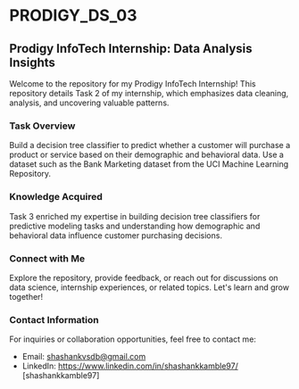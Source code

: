 # PRODIGY_DS_03
## Prodigy InfoTech Internship: Data Analysis Insights

Welcome to the repository for my Prodigy InfoTech Internship! This repository details Task 2 of my internship, which emphasizes data cleaning, analysis, and uncovering valuable patterns.

### Task Overview
Build a decision tree classifier to predict whether a customer will purchase a product or service based on their demographic and behavioral data. Use a dataset such as the Bank Marketing dataset from the UCI Machine Learning Repository.

### Knowledge Acquired
Task 3 enriched my expertise in building decision tree classifiers for predictive modeling tasks and understanding how demographic and behavioral data influence customer purchasing decisions.

### Connect with Me
Explore the repository, provide feedback, or reach out for discussions on data science, internship experiences, or related topics. Let's learn and grow together!

### Contact Information
For inquiries or collaboration opportunities, feel free to contact me:

- Email: shashankvsdb@gmail.com
- LinkedIn:  https://www.linkedin.com/in/shashankkamble97/ [shashankkamble97]
